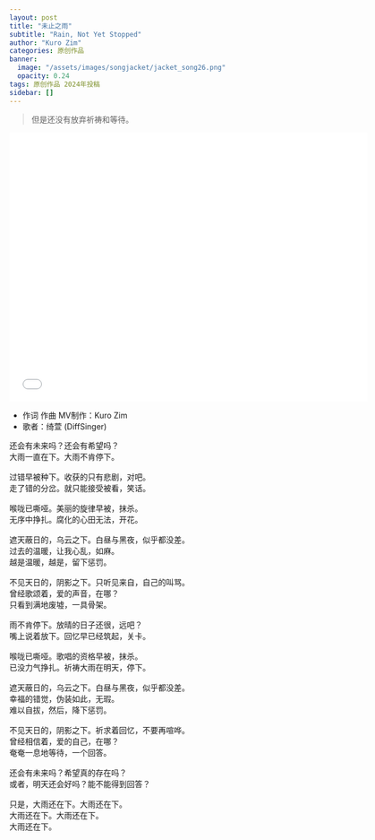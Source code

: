```yaml
---
layout: post
title: "未止之雨"
subtitle: "Rain, Not Yet Stopped"
author: "Kuro Zim"
categories: 原创作品
banner: 
  image: "/assets/images/songjacket/jacket_song26.png"
  opacity: 0.24
tags: 原创作品 2024年投稿
sidebar: []
---
```


> 但是还没有放弃祈祷和等待。

<iframe src="//player.bilibili.com/player.html?bvid=BV1dT421Y7bA" width="640" height="480" frameborder="0" scrolling="no" allowfullscreen></iframe>

* 作词 作曲 MV制作：Kuro Zim
* 歌者：绮萱 (DiffSinger)

<pre>
还会有未来吗？还会有希望吗？
大雨一直在下。大雨不肯停下。

过错早被种下。收获的只有悲剧，对吧。
走了错的分岔。就只能接受被看，笑话。

喉咙已嘶哑。美丽的旋律早被，抹杀。
无序中挣扎。腐化的心田无法，开花。

遮天蔽日的，乌云之下。白昼与黑夜，似乎都没差。
过去的温暖，让我心乱，如麻。
越是温暖，越是，留下惩罚。

不见天日的，阴影之下。只听见来自，自己的叫骂。
曾经歌颂着，爱的声音，在哪？
只看到满地废墟，一具骨架。

雨不肯停下。放晴的日子还很，远吧？
嘴上说着放下。回忆早已经筑起，关卡。

喉咙已嘶哑。歌唱的资格早被，抹杀。
已没力气挣扎。祈祷大雨在明天，停下。

遮天蔽日的，乌云之下。白昼与黑夜，似乎都没差。
幸福的错觉，伪装如此，无瑕。
难以自拔，然后，降下惩罚。

不见天日的，阴影之下。祈求着回忆，不要再喧哗。
曾经相信着，爱的自己，在哪？
奄奄一息地等待，一个回答。

还会有未来吗？希望真的存在吗？
或者，明天还会好吗？能不能得到回答？

只是，大雨还在下。大雨还在下。
大雨还在下。大雨还在下。
大雨还在下。</pre>